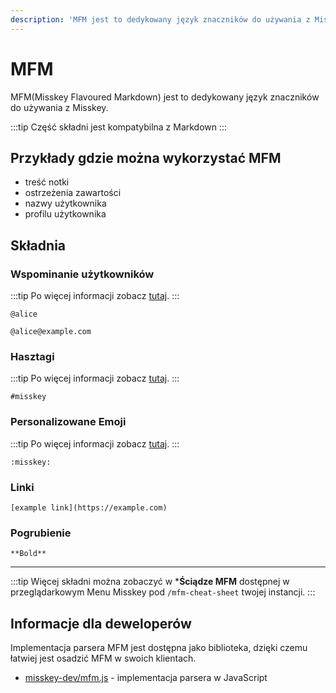 ```yaml
---
description: 'MFM jest to dedykowany język znaczników do używania z Misskey.'
---
```


# MFM

MFM(Misskey Flavoured Markdown) jest to dedykowany język znaczników do używania z Misskey.

:::tip
Część składni jest kompatybilna z Markdown
:::

## Przykłady gdzie można wykorzystać MFM

- treść notki
- ostrzeżenia zawartości
- nazwy użytkownika
- profilu użytkownika

## Składnia

### Wspominanie użytkowników

:::tip
Po więcej informacji zobacz [tutaj](./mention.md).
:::

```:no-line-numbers
@alice
```

```:no-line-numbers
@alice@example.com
```

### Hasztagi

:::tip
Po więcej informacji zobacz [tutaj](./hashtag).
:::

```:no-line-numbers
#misskey
```

### Personalizowane Emoji

:::tip
Po więcej informacji zobacz [tutaj](./custom-emoji).
:::

```:no-line-numbers
:misskey:
```

### Linki

```:no-line-numbers
[example link](https://example.com)
```

### Pogrubienie

```:no-line-numbers
**Bold**
```

---

:::tip
Więcej składni można zobaczyć w ***Ściądze MFM** dostępnej w przeglądarkowym Menu Misskey pod `/mfm-cheat-sheet` twojej instancji.
:::

## Informacje dla deweloperów

Implementacja parsera MFM jest dostępna jako biblioteka, dzięki czemu łatwiej jest osadzić MFM w swoich klientach.

- [misskey-dev/mfm.js](https://github.com/misskey-dev/mfm.js) - implementacja parsera w JavaScript
